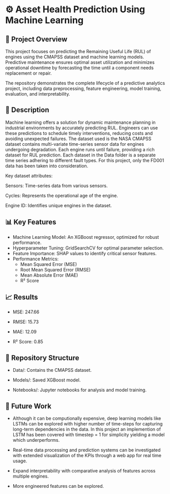 # ⚙️ Asset Health Prediction Using Machine Learning

## 📄 Project Overview

This project focuses on predicting the Remaining Useful Life (RUL) of engines using the CMAPSS dataset and machine learning models. Predictive maintenance ensures optimal asset utilization and minimizes operational downtime by forecasting the time until a component needs replacement or repair.

The repository demonstrates the complete lifecycle of a predictive analytics project, including data preprocessing, feature engineering, model training, evaluation, and interpretability.

## 📂 Description

Machine learning offers a solution for dynamic maintenance planning in industrial environments by accurately predicting RUL. Engineers can use these predictions to schedule timely interventions, reducing costs and avoiding unexpected failures.
The dataset used is the NASA CMAPSS dataset contains multi-variate time-series sensor data for engines undergoing degradation. Each engine runs until failure, providing a rich dataset for RUL prediction. Each dataset in the Data folder is a separate time series adhering to different fault types. For this project, only the FD001 data has been taken into consideration.


Key dataset attributes:

Sensors: Time-series data from various sensors.

Cycles: Represents the operational age of the engine.

Engine ID: Identifies unique engines in the dataset.

## 📊 Key Features

- Machine Learning Model: An XGBoost regressor, optimized for robust performance.
- Hyperparameter Tuning: GridSearchCV for optimal parameter selection.
- Feature Importance: SHAP values to identify critical sensor features.
- Performance Metrics:
    - Mean Squared Error (MSE)
    - Root Mean Squared Error (RMSE)
    - Mean Absolute Error (MAE)
    - R² Score


## 📈 Results

- MSE: 247.66
  
- RMSE: 15.73

- MAE: 12.09
  
- R² Score: 0.85

## 📂 Repository Structure

- Data/: Contains the CMAPSS dataset.
  
- Models/: Saved XGBoost model.

- Notebooks/: Jupyter notebooks for analysis and model training.

## 🚀 Future Work

- Although it can be computionally expensive, deep learning models like LSTMs can be explored with higher number of time-steps for capturing long-term dependencies in the data. In this project an implemention of LSTM has been covered with timestep = 1 for simplicity yielding a model which underperforms.
  
- Real-time data processing and prediction systems can be investigated with extended visualization of the KPIs through a web app for real time usage.
  
- Expand interpretability with comparative analysis of features across multiple engines.

- More engineered features can be explored.

